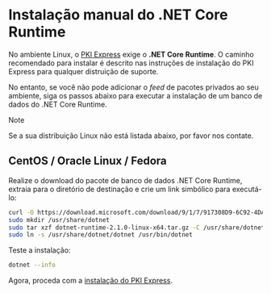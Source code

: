 ﻿# Instalação manual do .NET Core Runtime

No ambiente Linux, o [PKI Express](../index.md) exige o **.NET Core Runtime**. O caminho recomendado para instalar é descrito nas instruções de instalação do PKI Express para qualquer
distruição de suporte.

No entanto, se você não pode adicionar o *feed* de pacotes privados ao seu ambiente, siga os passos abaixo para executar a instalação de um banco de dados do .NET Core Runtime.

> [!NOTE]
> Se a sua distribuição Linux não está listada abaixo, por favor nos contate.

## CentOS / Oracle Linux / Fedora

<!--
    Apparently, 2.1 no longer requires doing a `sudo yum install libunwind libicu`:
    https://github.com/dotnet/core/blob/master/release-notes/download-archives/2.1.0-download.md
-->

Realize o download do pacote de banco de dados .NET Core Runtime, extraia para o diretório de destinação e crie um link simbólico para executá-lo:

```sh
curl -O https://download.microsoft.com/download/9/1/7/917308D9-6C92-4DA5-B4B1-B4A19451E2D2/dotnet-runtime-2.1.0-linux-x64.tar.gz
sudo mkdir /usr/share/dotnet
sudo tar xzf dotnet-runtime-2.1.0-linux-x64.tar.gz -C /usr/share/dotnet
sudo ln -s /usr/share/dotnet/dotnet /usr/bin/dotnet
```

Teste a instalação:

```sh
dotnet --info
```

Agora, proceda com a [instalação do PKI Express](linux-centos.md#install).

